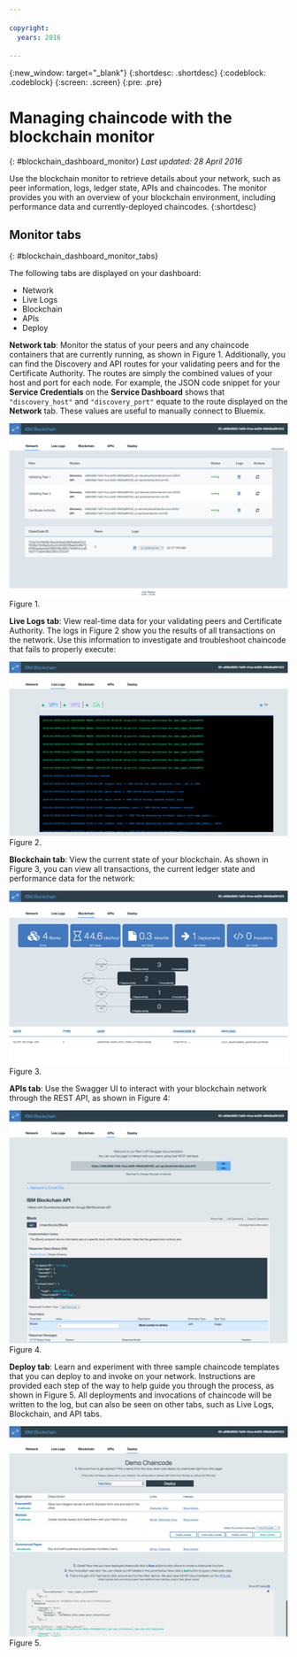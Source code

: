 ```yaml
---

copyright:
  years: 2016

---
```


{:new_window: target="_blank"}
{:shortdesc: .shortdesc}
{:codeblock: .codeblock}
{:screen: .screen}
{:pre: .pre}

# Managing chaincode with the blockchain monitor
{: #blockchain_dashboard_monitor}
*Last updated: 28 April 2016*

Use the blockchain monitor to retrieve details about your network, such as peer information, logs, ledger state, APIs and chaincodes. The monitor provides you with an overview of your blockchain environment, including performance data and currently-deployed chaincodes. 
{:shortdesc}

## Monitor tabs
{: #blockchain_dashboard_monitor_tabs}

The following tabs are displayed on your dashboard:
  - Network
  - Live Logs
  - Blockchain
  - APIs
  - Deploy

**Network tab**: Monitor the status of your peers and any chaincode containers that are currently running, as shown in Figure 1. Additionally, you can find the Discovery and API routes for your validating peers and for the Certificate Authority. The routes are simply the combined values of your host and port for each node.  For example, the JSON code snippet for your **Service Credentials** on the **Service Dashboard** shows that `"discovery_host"` and `"discovery_port"` equate to the route displayed on the **Network** tab. These values are useful to manually connect to Bluemix.

![](images/IBC_BMX_Monitor_Network.png)
Figure 1.


**Live Logs tab**:  View real-time data for your validating peers and Certificate Authority. The logs in Figure 2 show you the results of all transactions on the network. Use this information to investigate and troubleshoot chaincode that fails to properly execute:

![](images/IBC_BMX_Monitor_LiveLogs.png)
Figure 2.


**Blockchain tab**: View the current state of your blockchain. As shown in Figure 3, you can view all transactions, the current ledger state and performance data for the network:

![](images/IBC_BMX_Monitor_Blockchain.png)
Figure 3.


**APIs tab**: Use the Swagger UI to interact with your blockchain network through the REST API, as shown in Figure 4:  

![](images/IBC_BMX_Monitor_API.png)
Figure 4.


**Deploy tab**: Learn and experiment with three sample chaincode templates that you can deploy to and invoke on your network. Instructions are provided each step of the way to help guide you through the process, as shown in Figure 5. All deployments and invocations of chaincode will be written to the log, but can also be seen on other tabs, such as Live Logs, Blockchain, and API tabs.  

![](images/IBC_BMX_Monitor_Deploy.png)
Figure 5.
